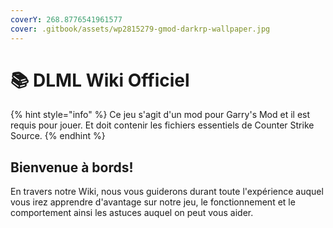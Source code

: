 ```yaml
---
coverY: 268.8776541961577
cover: .gitbook/assets/wp2815279-gmod-darkrp-wallpaper.jpg
---
```


# 📚 DLML Wiki Officiel

{% hint style="info" %}
Ce jeu s'agit d'un mod pour Garry's Mod et il est requis pour jouer. Et doit contenir les fichiers essentiels de Counter Strike Source.
{% endhint %}

## Bienvenue à bords!

En travers notre Wiki, nous vous guiderons durant toute l'expérience auquel vous irez apprendre d'avantage sur notre jeu, le fonctionnement et le comportement ainsi les astuces auquel on peut vous aider.
